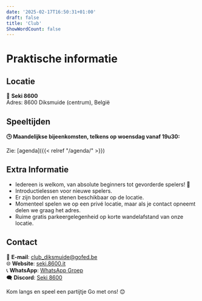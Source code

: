 ```yaml
---
date: '2025-02-17T16:50:31+01:00'
draft: false
title: 'Club'
ShowWordCount: false
---
```

# Praktische informatie

## Locatie
📍 **Seki 8600**  
Adres: 8600 Diksmuide (centrum), België

## Speeltijden
**🕒 Maandelijkse bijeenkomsten, telkens op woensdag vanaf 19u30:**

Zie: [agenda]({{< relref "/agenda/" >}})

## Extra Informatie
- Iedereen is welkom, van absolute beginners tot gevorderde spelers! 🎉
- Introductielessen voor nieuwe spelers.
- Er zijn borden en stenen beschikbaar op de locatie.
- Momenteel spelen we op een privé locatie, maar als je contact opneemt delen we graag het adres.
- Ruime gratis parkeergelegenheid op korte wandelafstand van onze locatie.

## Contact
📧 **E-mail**: club_diksmuide@gofed.be\
🌐 **Website**: [seki.8600.it](http://seki.8600.it)\
📞 **WhatsApp**: [WhatsApp Groep](https://chat.whatsapp.com/FzBPEuJdz4CIpmLCy3aq7b)\
🗨️ **Discord**: [Seki 8600](https://discord.gg/gqpgpFZav3)

Kom langs en speel een partijtje Go met ons! 😊
